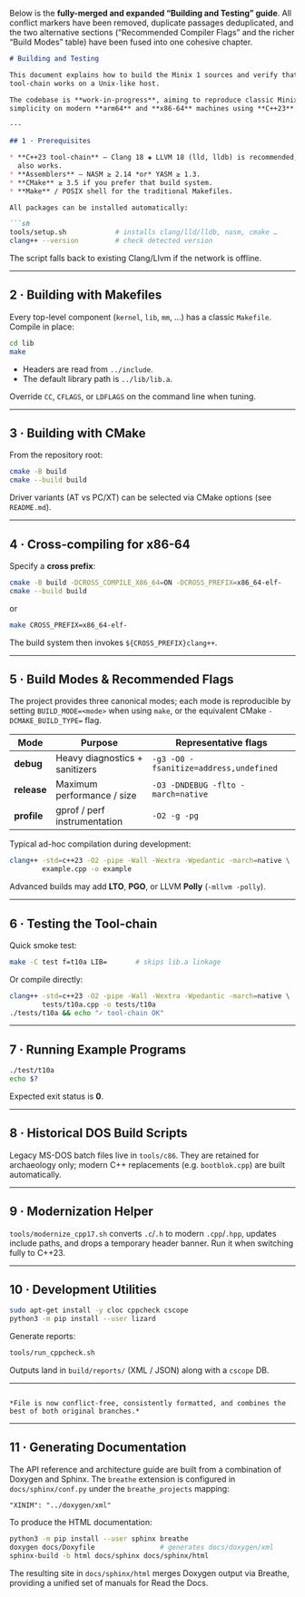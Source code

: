 Below is the **fully-merged and expanded “Building and Testing” guide**.
All conflict markers have been removed, duplicate passages deduplicated, and the two alternative sections (“Recommended Compiler Flags” and the richer “Build Modes” table) have been fused into one cohesive chapter.

````markdown
# Building and Testing

This document explains how to build the Minix 1 sources and verify that the
tool-chain works on a Unix-like host.

The codebase is **work-in-progress**, aiming to reproduce classic Minix
simplicity on modern **arm64** and **x86-64** machines using **C++23**.

---

## 1 · Prerequisites

* **C++23 tool-chain** – Clang 18 ✚ LLVM 18 (lld, lldb) is recommended; GCC 13+
  also works.
* **Assemblers** – NASM ≥ 2.14 *or* YASM ≥ 1.3.
* **CMake** ≥ 3.5 if you prefer that build system.
* **Make** / POSIX shell for the traditional Makefiles.

All packages can be installed automatically:

```sh
tools/setup.sh            # installs clang/lld/lldb, nasm, cmake …
clang++ --version         # check detected version
````

The script falls back to existing Clang/Llvm if the network is offline.

---

## 2 · Building with Makefiles

Every top-level component (`kernel`, `lib`, `mm`, …) has a classic
`Makefile`. Compile in place:

```sh
cd lib
make
```

* Headers are read from `../include`.
* The default library path is `../lib/lib.a`.

Override `CC`, `CFLAGS`, or `LDFLAGS` on the command line when tuning.

---

## 3 · Building with CMake

From the repository root:

```sh
cmake -B build
cmake --build build
```

Driver variants (AT vs PC/XT) can be selected via CMake options (see
`README.md`).

---

## 4 · Cross-compiling for x86-64

Specify a **cross prefix**:

```sh
cmake -B build -DCROSS_COMPILE_X86_64=ON -DCROSS_PREFIX=x86_64-elf-
cmake --build build
```

or

```sh
make CROSS_PREFIX=x86_64-elf-
```

The build system then invokes `${CROSS_PREFIX}clang++`.

---

## 5 · Build Modes & Recommended Flags

The project provides three canonical modes; each mode is reproducible by
setting `BUILD_MODE=<mode>` when using `make`, or the equivalent CMake
`-DCMAKE_BUILD_TYPE=` flag.

| Mode        | Purpose                        | Representative flags                   |
| ----------- | ------------------------------ | -------------------------------------- |
| **debug**   | Heavy diagnostics + sanitizers | `-g3 -O0 -fsanitize=address,undefined` |
| **release** | Maximum performance / size     | `-O3 -DNDEBUG -flto -march=native`     |
| **profile** | gprof / perf instrumentation   | `-O2 -g -pg`                           |

Typical ad-hoc compilation during development:

```sh
clang++ -std=c++23 -O2 -pipe -Wall -Wextra -Wpedantic -march=native \
        example.cpp -o example
```

Advanced builds may add **LTO**, **PGO**, or LLVM **Polly** (`-mllvm -polly`).

---

## 6 · Testing the Tool-chain

Quick smoke test:

```sh
make -C test f=t10a LIB=       # skips lib.a linkage
```

Or compile directly:

```sh
clang++ -std=c++23 -O2 -pipe -Wall -Wextra -Wpedantic -march=native \
        tests/t10a.cpp -o tests/t10a
./tests/t10a && echo "✓ tool-chain OK"
```

---

## 7 · Running Example Programs

```sh
./test/t10a
echo $?
```

Expected exit status is **0**.

---

## 8 · Historical DOS Build Scripts

Legacy MS-DOS batch files live in `tools/c86`. They are retained for
archaeology only; modern C++ replacements (e.g. `bootblok.cpp`) are built
automatically.

---

## 9 · Modernization Helper

`tools/modernize_cpp17.sh` converts `.c`/`.h` to modern `.cpp`/`.hpp`,
updates include paths, and drops a temporary header banner. Run it when
switching fully to C++23.

---

## 10 · Development Utilities

```sh
sudo apt-get install -y cloc cppcheck cscope
python3 -m pip install --user lizard
```

Generate reports:

```sh
tools/run_cppcheck.sh
```

Outputs land in `build/reports/` (XML / JSON) along with a `cscope` DB.

---

```

*File is now conflict-free, consistently formatted, and combines the best of both original branches.*
```

---

## 11 · Generating Documentation

The API reference and architecture guide are built from a combination of
Doxygen and Sphinx.  The `breathe` extension is configured in
`docs/sphinx/conf.py` under the ``breathe_projects`` mapping:

```
"XINIM": "../doxygen/xml"
```

To produce the HTML documentation:

```bash
python3 -m pip install --user sphinx breathe
doxygen docs/Doxyfile                # generates docs/doxygen/xml
sphinx-build -b html docs/sphinx docs/sphinx/html
```

The resulting site in `docs/sphinx/html` merges Doxygen output via Breathe,
providing a unified set of manuals for Read the Docs.
